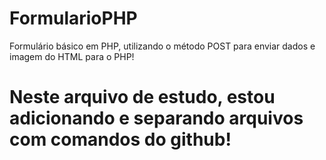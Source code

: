 # FormularioPHP
Formulário básico em PHP, utilizando o método POST para enviar dados e imagem do HTML para o PHP!

# Neste arquivo de estudo, estou adicionando e separando arquivos com comandos do github!
